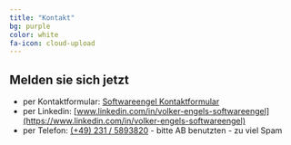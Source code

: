 ```yaml
---
title: "Kontakt"
bg: purple
color: white
fa-icon: cloud-upload
---
```


## Melden sie sich jetzt 

- per Kontaktformular: [Softwareengel Kontaktformular](https://softwareengel.de/kontakt/)
- per Linkedin: [www.linkedin.com/in/volker-engels-softwareengel](https://www.linkedin.com/in/volker-engels-softwareengel)
- per Telefon: [(+49) 231 / 5893820](tel:00492315893820) - bitte AB benutzten - zu viel Spam




